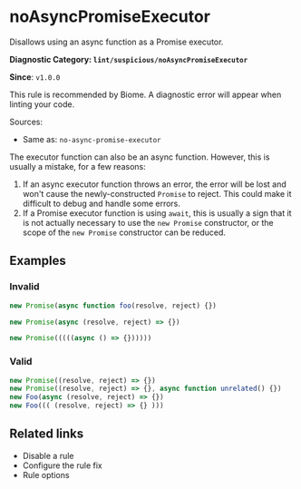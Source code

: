 # noAsyncPromiseExecutor

Disallows using an async function as a Promise executor.

**Diagnostic Category: `lint/suspicious/noAsyncPromiseExecutor`**

**Since**: `v1.0.0`

This rule is recommended by Biome. A diagnostic error will appear when linting your code.

Sources: 
- Same as: `no-async-promise-executor`

The executor function can also be an async function. However, this is usually a mistake, for a few reasons:

1. If an async executor function throws an error, the error will be lost and won't cause the newly-constructed `Promise` to reject. This could make it difficult to debug and handle some errors.
2. If a Promise executor function is using `await`, this is usually a sign that it is not actually necessary to use the `new Promise` constructor, or the scope of the `new Promise` constructor can be reduced.

## Examples

### Invalid

```javascript
new Promise(async function foo(resolve, reject) {})
```

```javascript
new Promise(async (resolve, reject) => {})
```

```javascript
new Promise(((((async () => {})))))
```

### Valid

```javascript
new Promise((resolve, reject) => {})
new Promise((resolve, reject) => {}, async function unrelated() {})
new Foo(async (resolve, reject) => {})
new Foo((( (resolve, reject) => {} )))
```

## Related links

- Disable a rule
- Configure the rule fix
- Rule options